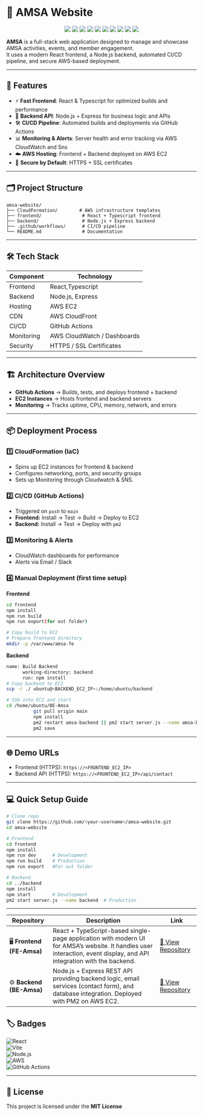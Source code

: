# 🌟 AMSA Website  



<p align="center">
  <img src="https://img.shields.io/badge/Project-AMSA%20Website-blue?style=for-the-badge&logo=github" />
  <img src="https://img.shields.io/badge/Frontend-Next.js-black?style=for-the-badge&logo=nextdotjs" />
  <img src="https://img.shields.io/badge/Backend-Node.js-green?style=for-the-badge&logo=node.js" />
  <img src="https://img.shields.io/badge/Deployed%20On-AWS%20EC2-orange?style=for-the-badge&logo=amazonaws" />
  <img src="https://img.shields.io/badge/CI%2FCD-GitHub%20Actions-blue?style=for-the-badge&logo=githubactions" />
  <img src="https://img.shields.io/badge/Process%20Manager-PM2-yellow?style=for-the-badge&logo=pm2" />
  <img src="https://img.shields.io/badge/Reverse%20Proxy-Nginx-green?style=for-the-badge&logo=nginx" />
  <img src="https://img.shields.io/badge/Infrastructure-AWS%20CloudFormation-red?style=for-the-badge&logo=amazonaws" />
  <img src="https://img.shields.io/badge/Monitoring-AWS%20CloudWatch-purple?style=for-the-badge&logo=amazoncloudwatch" />
  <img src="https://img.shields.io/badge/Notifications-AWS%20SNS-orange?style=for-the-badge&logo=amazonaws" />
</p>


**AMSA** is a full-stack web application designed to manage and showcase AMSA activities, events, and member engagement.  
It uses a modern React frontend, a Node.js backend, automated CI/CD pipeline, and secure AWS-based deployment.  

---

## 🚀 Features  

- ⚡ **Fast Frontend**: React & Typescript for optimized builds and performance  
- 🔧 **Backend API**: Node.js + Express for business logic and APIs  
- 🛠️ **CI/CD Pipeline**: Automated builds and deployments via GitHub Actions   
- 📊 **Monitoring & Alerts**: Server health and error tracking via AWS CloudWatch and Sns
- ☁️ **AWS Hosting**: Frontend + Backend deployed on AWS EC2  
- 🔐 **Secure by Default**: HTTPS + SSL certificates  

---

## 🗂 Project Structure  

```
amsa-website/
├── CloudFormation/        # AWS infrastructure templates
├── frontend/               # React + Typescript frontend
├── backend/                # Node.js + Express backend
├── .github/workflows/      # CI/CD pipeline
└── README.md               # Documentation
```

---

## 🛠️ Tech Stack  

| Component   | Technology                     |
|-------------|--------------------------------|
| Frontend    | React,Typescript               |
| Backend     | Node.js, Express               |
| Hosting     | AWS EC2                        |
| CDN         | AWS CloudFront                 |
| CI/CD       | GitHub Actions                 |
| Monitoring  | AWS CloudWatch / Dashboards    |
| Security    | HTTPS / SSL Certificates       |

---

## 🏗️ Architecture Overview  

- **GitHub Actions** → Builds, tests, and deploys frontend + backend  
- **EC2 Instances** → Hosts frontend and backend servers   
- **Monitoring** → Tracks uptime, CPU, memory, network, and errors  

---

## 📦 Deployment Process  

### 1️⃣ CloudFormation (IaC)  
- Spins up EC2 instances for frontend & backend  
- Configures networking, ports, and security groups  
- Sets up Monitoring through Cloudwatch & SNS.  

### 2️⃣ CI/CD (GitHub Actions)  
- Triggered on `push` to `main`  
- **Frontend:** Install → Test → Build → Deploy to EC2  
- **Backend:** Install → Test → Deploy with `pm2`  

### 3️⃣ Monitoring & Alerts  
- CloudWatch dashboards for performance  
- Alerts via Email / Slack  

### 4️⃣ Manual Deployment (first time setup)  

**Frontend**
```bash
cd frontend
npm install
npm run build
npm run export(for out folder)

# Copy build to EC2
# Prepare frontend directory
mkdir -p /var/www/amsa-fe
```

**Backend**
```bash
name: Build Backend
      working-directory: backend
      run: npm install
# Copy backend to EC2
scp -r ./ ubuntu@<BACKEND_EC2_IP>:/home/ubuntu/backend

# SSH into EC2 and start
cd /home/ubuntu/BE-Amsa
          git pull origin main
          npm install
          pm2 restart amsa-backend || pm2 start server.js --name amsa-backend --watch
          pm2 save
```
---

## 🌐 Demo URLs  

- Frontend (HTTPS): `https://<FRONTEND_EC2_IP>`  
- Backend API (HTTPS): `https://<FRONTEND_EC2_IP>/api/contact`  
 

---

## 💻 Quick Setup Guide  

```bash
# Clone repo
git clone https://github.com/<your-username>/amsa-website.git
cd amsa-website

# Frontend
cd frontend
npm install
npm run dev      # Development
npm run build    # Production
npm run export   #For out folder

# Backend
cd ../backend
npm install
npm start        # Development
pm2 start server.js --name backend  # Production
```

---
| Repository                         | Description                                                                                                                                                           | Link                                                                    |
| ---------------------------------- | --------------------------------------------------------------------------------------------------------------------------------------------------------------------- | ----------------------------------------------------------------------- |
| 🖥️ **Frontend (FE-Amsa)** | React + TypeScript-based single-page application with modern UI for AMSA’s website. It handles user interaction, event display, and API integration with the backend. | [🔗 View Repository](https://github.com/prathamesh0413/FE-Amsa) |
| ⚙️ **Backend (BE-Amsa)**   | Node.js + Express REST API providing backend logic, email services (contact form), and database integration. Deployed with PM2 on AWS EC2.                            | [🔗 View Repository](https://github.com/prathamesh0413/BE-Amsa) |


## 🏷️ Badges  

![React](https://img.shields.io/badge/Frontend-React-blue)  
![Vite](https://img.shields.io/badge/Build-Vite-yellow)  
![Node.js](https://img.shields.io/badge/Backend-Node.js-green)  
![AWS](https://img.shields.io/badge/Cloud-AWS-orange)  
![GitHub Actions](https://img.shields.io/badge/CI/CD-GitHub_Actions-black)  

---

## 📄 License  

This project is licensed under the **MIT License**  
